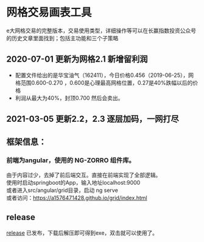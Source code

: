# 网格交易画表工具
e大网格交易的完整版本，交易使用类型，详细操作等可以在长赢指数投资公众号的历史文章里面找到；包括主功能和三个子策略
## 2020-07-01 更新为网格2.1 新增留利润
* 配置文件给出的是华宝油气（162411），今日价格0.456（2019-06-25），网格范围0.600-0.270 ，0.600是心理最高网格位置，0.27是40%跌幅以后的价格
* 利润从最大为40%，封顶0.700 然后会卖出。

## 2021-03-05 更新2.2，2.3 逐层加码，一网打尽

## 框架信息：
### 前端为angular，使用的 NG-ZORRO 组件库。
由于内容过少，去掉了前后端交互。直接在前端实现了全部逻辑。<br>
使用时启动springboot的App，输入地址localhost:9000<br>
或者进入src/angular/grid目录，启动 ng serve<br>
或者访问：https://a1576471428.github.io/grid/index.html

## release

[release](https://github.com/a1576471428/grid/releases/tag/1.0.0) 已发布，下载后解压即可得到exe，双击就可以使用了。
